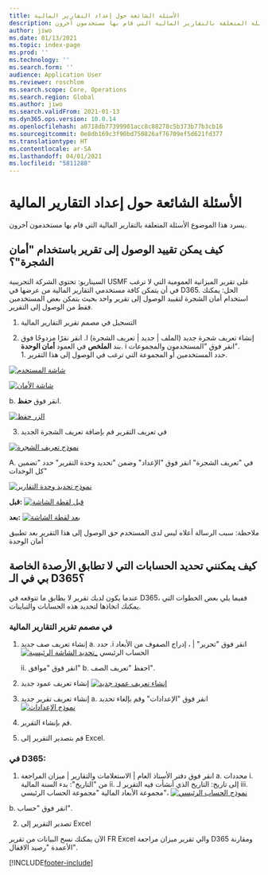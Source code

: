 ```yaml
---
title: الأسئلة الشائعة حول إعداد التقارير المالية
description: يسرد هذا الموضوع الأسئلة المتعلقة بالتقارير المالية التي قام بها مستخدمون آخرون.
author: jiwo
ms.date: 01/13/2021
ms.topic: index-page
ms.prod: ''
ms.technology: ''
ms.search.form: ''
audience: Application User
ms.reviewer: roschlom
ms.search.scope: Core, Operations
ms.search.region: Global
ms.author: jiwo
ms.search.validFrom: 2021-01-13
ms.dyn365.ops.version: 10.0.14
ms.openlocfilehash: a0718db77399901acc8c88278c5b373b77b3cb16
ms.sourcegitcommit: 0e8db169c3f90bd750826af76709ef5d621fd377
ms.translationtype: HT
ms.contentlocale: ar-SA
ms.lasthandoff: 04/01/2021
ms.locfileid: "5811288"
---
```

# <a name="financial-reporting-faq"></a>الأسئلة الشائعة حول إعداد التقارير المالية 

يسرد هذا الموضوع الأسئلة المتعلقة بالتقارير المالية التي قام بها مستخدمون آخرون. 


## <a name="how-do-i-restrict-access-to-a-report-using-tree-security"></a>كيف يمكن تقييد الوصول إلى تقرير باستخدام "أمان الشجرة"؟

السيناريو: تحتوي الشركة التجريبية USMF على تقرير الميزانية العمومية التي لا ترغب في أن يتمكن كافة مستخدمي التقارير المالية من عرضها في D365. الحل: يمكنك استخدام أمان الشجرة لتقييد الوصول إلى تقرير واحد بحيث يتمكن بعض المستخدمين فقط من الوصول إلى التقرير. 

1.  التسجيل في مصمم تقرير التقارير المالية

2.  إنشاء تعريف شجرة جديد (الملف | جديد | تعريف الشجرة) ا.    انقر نقرًا مزدوجًا فوق بند **الملخص** في العمود **أمان الوحدة**.
  i    انقر فوق "المستخدمون والمجموعات".  
          1. حدد المستخدمين أو المجموعة التي ترغب في الوصول إلى هذا التقرير. 
          
[![شاشة المستخدم](./media/FR-FAQ_users.png)](./media/FR-FAQ_users.png)

[![شاشة الأمان](./media/FR-FAQ_security.jpg)](./media/FR-FAQ_security.jpg)

  b.    انقر فوق **حفظ**.
  
[![الزر حفظ](./media/FR-FAQ_save.png)](./media/FR-FAQ_save.png)

3.  في تعريف التقرير قم بإضافة تعريف الشجرة الجديد

[![نموذج تعريف الشجرة](./media/FR-FAQ_tree-definition.jpg)](./media/FR-FAQ_tree-definition.jpg)

A.  في "تعريف الشجرة" انقر فوق "الإعداد" وضمن "تحديد وحدة التقرير" حدد "تضمين كل الوحدات"

[![نموذج تحديد وحدة التقارير](./media/FR-FAQ_reporting-unit-selection.jpg)](./media/FR-FAQ_reporting-unit-selection.jpg)

**قبل:** [![قبل لقطة الشاشة](./media/FR-FAQ_before.png)](./media/FR-FAQ_before.png)

**بعد:** [![بعد لقطة الشاشة](./media/FR-FAQ_after.png)](./media/FR-FAQ_after.png)

ملاحظة: سبب الرسالة أعلاه ليس لدى المستخدم حق الوصول إلى هذا التقرير بعد تطبيق أمان الوحدة



## <a name="how-do-i-determine-which-accounts-do-not-matching-my-balances-in-d365"></a>كيف يمكنني تحديد الحسابات التي لا تطابق الأرصدة الخاصة بي في الـ D365؟

عندما يكون لديك تقرير لا يطابق ما تتوقعه في D365، ففيما يلي بعض الخطوات التي يمكنك اتخاذها لتحديد هذه الحسابات والتباينات. 

### <a name="in-financial-reporter-report-designer"></a>في مصمم تقرير التقارير المالية

1.  إنشاء تعريف صف جديد a.    انقر فوق "تحرير" | ، ‬‏‫إدراج الصفوف من الأبعاد i.  حدد الحساب الرئيسي [![تحديد الشاشة الرئيسية_](./media/FR-FAQ_selectmain_.png)](./media/FR-FAQ_selectmain_.png)
    
    ii. انقر فوق "موافق" b.    احفظ "تعريف الصف".

2.  إنشاء تعريف عمود جديد     [![إنشاء تعريف عمود جديد](./media/FR-FAQ_column.png)](./media/FR-FAQ_column.png)

3.  إنشاء تعريف تقرير جديد a.    انقر فوق "الإعدادات" وقم بإلغاء تحديد [![نموذج الإعدادات](./media/FR-FAQ_settings.png)](./media/FR-FAQ_settings.png)
   
4.  قم بإنشاء التقرير. 

5.  قم بتصدير التقرير إلى Excel.

### <a name="in-d365"></a>في D365: 
1.  انقر فوق دفتر الأستاذ العام | الاستعلامات والتقارير | ميزان المراجعة a.    محددات i.  من "التاريخ": بدء السنة المالية ii. إلى تاريخ: التاريخ الذي أنشأت فيه التقرير لـ iii.    مجموعة الأبعاد المالية "مجموعة الحساب الرئيسي"، [![نموذج الحساب الرئيسي](./media/FR-FAQ_mainacct.png)](./media/FR-FAQ_mainacct.png)
      
  b.    انقر فوق "حساب".

2.  تصدير التقرير إلى Excel

الآن يمكنك نسخ البيانات من تقرير FR Excel والي تقرير ميزان مراجعة D365 ومقارنة الأعمدة "رصيد الاقفال".


[!INCLUDE[footer-include](../../includes/footer-banner.md)]